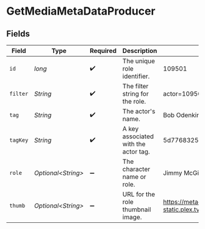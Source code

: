 # GetMediaMetaDataProducer


## Fields

| Field                                                                         | Type                                                                          | Required                                                                      | Description                                                                   | Example                                                                       |
| ----------------------------------------------------------------------------- | ----------------------------------------------------------------------------- | ----------------------------------------------------------------------------- | ----------------------------------------------------------------------------- | ----------------------------------------------------------------------------- |
| `id`                                                                          | *long*                                                                        | :heavy_check_mark:                                                            | The unique role identifier.                                                   | 109501                                                                        |
| `filter`                                                                      | *String*                                                                      | :heavy_check_mark:                                                            | The filter string for the role.                                               | actor=109501                                                                  |
| `tag`                                                                         | *String*                                                                      | :heavy_check_mark:                                                            | The actor's name.                                                             | Bob Odenkirk                                                                  |
| `tagKey`                                                                      | *String*                                                                      | :heavy_check_mark:                                                            | A key associated with the actor tag.                                          | 5d77683254f42c001f8c3f69                                                      |
| `role`                                                                        | *Optional\<String>*                                                           | :heavy_minus_sign:                                                            | The character name or role.                                                   | Jimmy McGill                                                                  |
| `thumb`                                                                       | *Optional\<String>*                                                           | :heavy_minus_sign:                                                            | URL for the role thumbnail image.                                             | https://metadata-static.plex.tv/f/people/f2ca7b474cc984efbdd5c503a096285a.jpg |